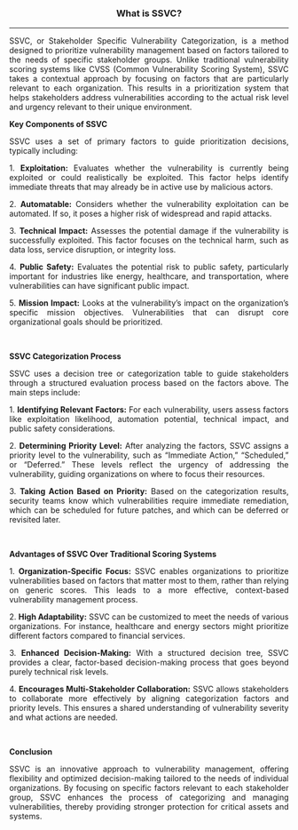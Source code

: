<center><h3>What is SSVC?</h3></center>
<hr/>
<p class="p1" style="text-align: justify;">SSVC, or Stakeholder Specific Vulnerability Categorization, is a method designed to prioritize vulnerability management based on factors tailored to the needs of specific stakeholder groups. Unlike traditional vulnerability scoring systems like CVSS (Common Vulnerability Scoring System), SSVC takes a contextual approach by focusing on factors that are particularly relevant to each organization. This results in a prioritization system that helps stakeholders address vulnerabilities according to the actual risk level and urgency relevant to their unique environment.</p>
<p class="p1" style="text-align: justify;"><strong>Key Components of SSVC</strong></p>
<p class="p1" style="text-align: justify;">SSVC uses a set of primary factors to guide prioritization decisions, typically including:</p>
<p class="p3" style="text-align: justify;"><span class="s1"> 1. </span><strong>Exploitation:</strong> Evaluates whether the vulnerability is currently being exploited or could realistically be exploited. This factor helps identify immediate threats that may already be in active use by malicious actors.</p>
<p class="p3" style="text-align: justify;"><span class="s1"> 2. </span><strong>Automatable:</strong> Considers whether the vulnerability exploitation can be automated. If so, it poses a higher risk of widespread and rapid attacks.</p>
<p class="p3" style="text-align: justify;"><span class="s1"> 3. </span><strong>Technical Impact:</strong> Assesses the potential damage if the vulnerability is successfully exploited. This factor focuses on the technical harm, such as data loss, service disruption, or integrity loss.</p>
<p class="p3" style="text-align: justify;"><span class="s1"> 4. </span><strong>Public Safety:</strong> Evaluates the potential risk to public safety, particularly important for industries like energy, healthcare, and transportation, where vulnerabilities can have significant public impact.</p>
<p class="p3" style="text-align: justify;"><span class="s1"> 5. </span><strong>Mission Impact:</strong> Looks at the vulnerability&rsquo;s impact on the organization&rsquo;s specific mission objectives. Vulnerabilities that can disrupt core organizational goals should be prioritized.</p>
<p class="p4" style="text-align: justify;">&nbsp;</p>
<p class="p1" style="text-align: justify;"><strong>SSVC Categorization Process</strong></p>
<p class="p1" style="text-align: justify;">SSVC uses a decision tree or categorization table to guide stakeholders through a structured evaluation process based on the factors above. The main steps include:</p>
<p class="p3" style="text-align: justify;"><span class="s1"> 1. </span><strong>Identifying Relevant Factors:</strong> For each vulnerability, users assess factors like exploitation likelihood, automation potential, technical impact, and public safety considerations.</p>
<p class="p3" style="text-align: justify;"><span class="s1"> 2. </span><strong>Determining Priority Level:</strong> After analyzing the factors, SSVC assigns a priority level to the vulnerability, such as &ldquo;Immediate Action,&rdquo; &ldquo;Scheduled,&rdquo; or &ldquo;Deferred.&rdquo; These levels reflect the urgency of addressing the vulnerability, guiding organizations on where to focus their resources.</p>
<p class="p3" style="text-align: justify;"><span class="s1"> 3. </span><strong>Taking Action Based on Priority:</strong> Based on the categorization results, security teams know which vulnerabilities require immediate remediation, which can be scheduled for future patches, and which can be deferred or revisited later.</p>
<p class="p3" style="text-align: justify;">&nbsp;</p>
<p class="p1" style="text-align: justify;"><strong>Advantages of SSVC Over Traditional Scoring Systems</strong></p>
<p class="p3" style="text-align: justify;"><span class="s1"> 1. </span><strong>Organization-Specific Focus:</strong> SSVC enables organizations to prioritize vulnerabilities based on factors that matter most to them, rather than relying on generic scores. This leads to a more effective, context-based vulnerability management process.</p>
<p class="p3" style="text-align: justify;"><span class="s1"> 2. </span><strong>High Adaptability:</strong> SSVC can be customized to meet the needs of various organizations. For instance, healthcare and energy sectors might prioritize different factors compared to financial services.</p>
<p class="p3" style="text-align: justify;"><span class="s1"> 3. </span><strong>Enhanced Decision-Making:</strong> With a structured decision tree, SSVC provides a clear, factor-based decision-making process that goes beyond purely technical risk levels.</p>
<p class="p3" style="text-align: justify;"><span class="s1"> 4. </span><strong>Encourages Multi-Stakeholder Collaboration:</strong> SSVC allows stakeholders to collaborate more effectively by aligning categorization factors and priority levels. This ensures a shared understanding of vulnerability severity and what actions are needed.</p>
<p class="p4">&nbsp;</p>
<p class="p1" style="text-align: justify;"><strong>Conclusion</strong></p>
<p class="p1" style="text-align: justify;">SSVC is an innovative approach to vulnerability management, offering flexibility and optimized decision-making tailored to the needs of individual organizations. By focusing on specific factors relevant to each stakeholder group, SSVC enhances the process of categorizing and managing vulnerabilities, thereby providing stronger protection for critical assets and systems.</p>
